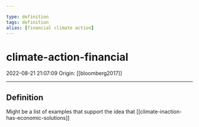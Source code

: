 ```yaml
---

type: definition
tags: definition
alias: [financial climate action]
---
```


# climate-action-financial

2022-08-21 21:07:09
Origin: [[bloomberg2017]]

---

## Definition

Might be a list of examples that support the idea that [[climate-inaction-has-economic-solutions]]

